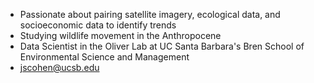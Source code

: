 * Passionate about pairing satellite imagery, ecological data, and socioeconomic data to identify trends
* Studying wildlife movement in the Anthropocene
* Data Scientist in the Oliver Lab at UC Santa Barbara's Bren School of Environmental Science and Management
* jscohen@ucsb.edu
